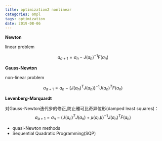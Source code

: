 ```yaml
---
title: optimization2 nonlinear
categories: ompl
tags: optimization
date: 2019-08-06
---
```


**Newton**

linear problem

$$a_{a+1}=a_n-J(a_n)^{-1}F(a_n)$$

**Gauss-Newton**

non-linear problem

$$a_{a+1}=a_n-(J(a_n)^TJ(a_n))^{-1}J(a_n)^TF(a_n)$$

**Levenberg-Marquardt**

对Gauss-Newton迭代步的修正,防止雅可比奇异位形(damped least squares)：
$$a_{a+1}=a_n-(J(a_n)^TJ(a_n)+\mu(a_n)I)^{-1}J(a_n)^TF(a_n)$$

- quasi-Newton methods
- Sequential Quadratic Programming(SQP)